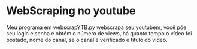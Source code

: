 # WebScraping no youtube
Meu programa em webscrapYTB.py webscrapa seu youtubem, você põe seu login e senha e obtém o número de views, há quanto tempo o vídeo foi postado, nome do canal, se o canal é verificado e título do vídeo.

